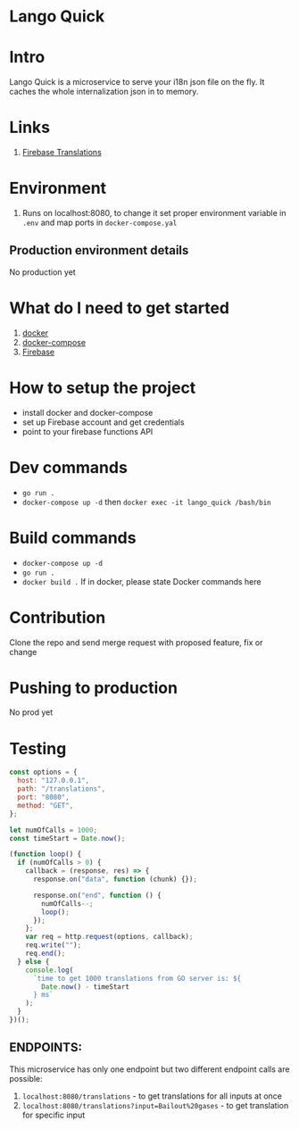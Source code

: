 # Lango Quick

# Intro

Lango Quick is a microservice to serve your i18n json file on the fly.
It caches the whole internalization json in to memory.

# Links

1. [Firebase Translations](https://firebase.google.com/docs/ml-kit/translation)

# Environment

1. Runs on localhost:8080, to change it set proper environment variable in `.env` and map ports in `docker-compose.yal`

## Production environment details

No production yet

# What do I need to get started

1. [docker](https://docs.docker.com/get-docker/)
2. [docker-compose](https://docs.docker.com/compose/install/)
3. [Firebase](https://firebase.google.com/)

# How to setup the project

- install docker and docker-compose
- set up Firebase account and get credentials
- point to your firebase functions API

# Dev commands

- ```go run .```
- ```docker-compose up -d``` then ```docker exec -it lango_quick /bash/bin```

# Build commands

- ```docker-compose up -d```
- ```go run .```
- ```docker build .```
  If in docker, please state Docker commands here

# Contribution

Clone the repo and send merge request with proposed feature, fix or change

# Pushing to production

No prod yet

# Testing

```javascript
const options = {
  host: "127.0.0.1",
  path: "/translations",
  port: "8080",
  method: "GET",
};

let numOfCalls = 1000;
const timeStart = Date.now();

(function loop() {
  if (numOfCalls > 0) {
    callback = (response, res) => {
      response.on("data", function (chunk) {});

      response.on("end", function () {
        numOfCalls--;
        loop();
      });
    };
    var req = http.request(options, callback);
    req.write("");
    req.end();
  } else {
    console.log(
      `time to get 1000 translations from GO server is: ${
        Date.now() - timeStart
      } ms`
    );
  }
})();
```

## ENDPOINTS:

This microservice has only one endpoint but two different endpoint calls are possible:

1. ```localhost:8080/translations``` - to get translations for all inputs at once
2. ```localhost:8080/translations?input=Bailout%20gases``` - to get translation for specific input
